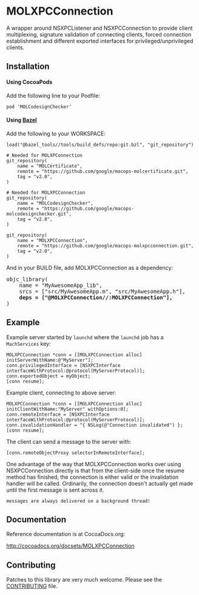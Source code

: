 # MOLXPCConnection

A wrapper around NSXPCListener and NSXPCConnection to provide client multiplexing,
signature validation of connecting clients, forced connection establishment and
different exported interfaces for privileged/unprivileged clients.

## Installation

#### Using CocoaPods

Add the following line to your Podfile:

```
pod 'MOLCodesignChecker'
```

#### Using [Bazel](http://bazel.build)

Add the following to your WORKSPACE:

```
load("@bazel_tools//tools/build_defs/repo:git.bzl", "git_repository")

# Needed for MOLXPConnection
git_repository(
    name = "MOLCertificate",
    remote = "https://github.com/google/macops-molcertificate.git",
    tag = "v2.0",
)

# Needed for MOLXPCConnection
git_repository(
    name = "MOLCodesignChecker",
    remote = "https://github.com/google/macops-molcodesignchecker.git",
    tag = "v2.0",
)

git_repository(
    name = "MOLXPCConnection",
    remote = "https://github.com/google/macops-molxpcconnection.git",
    tag = "v2.0",
)
```

And in your BUILD file, add MOLXPCConnection as a dependency:

<pre>
objc_library(
    name = "MyAwesomeApp_lib",
    srcs = ["src/MyAwesomeApp.m", "src/MyAwesomeApp.h"],
    <strong>deps = ["@MOLXPCConnection//:MOLXPCConnection"],</strong>
)
</pre>


## Example

Example server started by `launchd` where the `launchd` job has a `MachServices` key:

```objc
MOLXPCConnection *conn = [[MOLXPCConnection alloc] initServerWithName:@"MyServer"];
conn.privilegedInterface = [NSXPCInterface interfaceWithProtocol:@protocol(MyServerProtocol)];
conn.exportedObject = myObject;
[conn resume];
```

Example client, connecting to above server:

```objc
MOLXPCConnection *conn = [[MOLXPCConnection alloc] initClientWithName:"MyServer" withOptions:0];
conn.remoteInterface = [NSXPCInterface interfaceWithProtocol:@protocol(MyServerProtocol)];
conn.invalidationHandler = ^{ NSLog(@"Connection invalidated") };
[conn resume];
```

The client can send a message to the server with:

```objc
[conn.remoteObjectProxy selectorInRemoteInterface];
```

One advantage of the way that MOLXPCConnection works over using NSXPCConnection directly is that from the client-side once the resume method has finished, the connection is either valid or the invalidation handler will be called. Ordinarily, the connection doesn't actually get made until the first message is sent across it.

`messages are always delivered on a background thread!`

## Documentation

Reference documentation is at CocoaDocs.org:

http://cocoadocs.org/docsets/MOLXPCConnection

## Contributing

Patches to this library are very much welcome.
Please see the [CONTRIBUTING](https://github.com/google/macops-molxpcconnection/blob/master/CONTRIBUTING.md) file.

